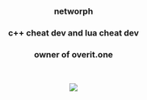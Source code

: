 <div align="center" >
<table width="100%">
  
### networph

### c++ cheat dev and lua cheat dev
### owner of overit.one

  
&nbsp;<p align="center">![](https://komarev.com/ghpvc/?networph)<br>

  <div align="center" >
